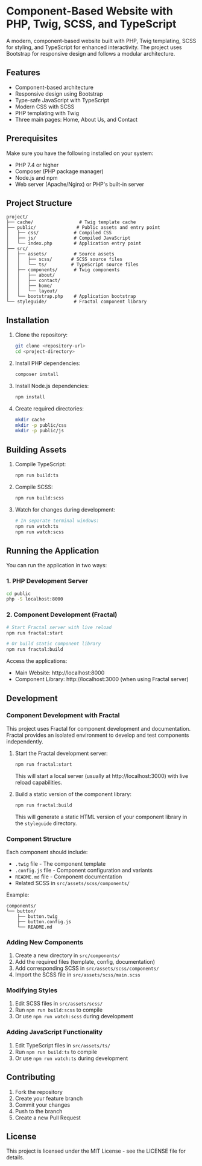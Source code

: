 # Component-Based Website with PHP, Twig, SCSS, and TypeScript

A modern, component-based website built with PHP, Twig templating, SCSS for styling, and TypeScript for enhanced interactivity. The project uses Bootstrap for responsive design and follows a modular architecture.

## Features

- Component-based architecture
- Responsive design using Bootstrap
- Type-safe JavaScript with TypeScript
- Modern CSS with SCSS
- PHP templating with Twig
- Three main pages: Home, About Us, and Contact

## Prerequisites

Make sure you have the following installed on your system:

- PHP 7.4 or higher
- Composer (PHP package manager)
- Node.js and npm
- Web server (Apache/Nginx) or PHP's built-in server

## Project Structure

```
project/
├── cache/                 # Twig template cache
├── public/               # Public assets and entry point
│   ├── css/             # Compiled CSS
│   ├── js/              # Compiled JavaScript
│   └── index.php        # Application entry point
├── src/
│   ├── assets/          # Source assets
│   │   ├── scss/       # SCSS source files
│   │   └── ts/         # TypeScript source files
│   ├── components/      # Twig components
│   │   ├── about/
│   │   ├── contact/
│   │   ├── home/
│   │   └── layout/
│   └── bootstrap.php    # Application bootstrap
└── styleguide/          # Fractal component library
```

## Installation

1. Clone the repository:
   ```bash
   git clone <repository-url>
   cd <project-directory>
   ```

2. Install PHP dependencies:
   ```bash
   composer install
   ```

3. Install Node.js dependencies:
   ```bash
   npm install
   ```

4. Create required directories:
   ```bash
   mkdir cache
   mkdir -p public/css
   mkdir -p public/js
   ```

## Building Assets

1. Compile TypeScript:
   ```bash
   npm run build:ts
   ```

2. Compile SCSS:
   ```bash
   npm run build:scss
   ```

3. Watch for changes during development:
   ```bash
   # In separate terminal windows:
   npm run watch:ts
   npm run watch:scss
   ```

## Running the Application

You can run the application in two ways:

### 1. PHP Development Server
```bash
cd public
php -S localhost:8000
```

### 2. Component Development (Fractal)
```bash
# Start Fractal server with live reload
npm run fractal:start

# Or build static component library
npm run fractal:build
```

Access the applications:
- Main Website: http://localhost:8000
- Component Library: http://localhost:3000 (when using Fractal server)

## Development

### Component Development with Fractal

This project uses Fractal for component development and documentation. Fractal provides an isolated environment to develop and test components independently.

1. Start the Fractal development server:
   ```bash
   npm run fractal:start
   ```
   This will start a local server (usually at http://localhost:3000) with live reload capabilities.

2. Build a static version of the component library:
   ```bash
   npm run fractal:build
   ```
   This will generate a static HTML version of your component library in the `styleguide` directory.

### Component Structure
Each component should include:
- `.twig` file - The component template
- `.config.js` file - Component configuration and variants
- `README.md` file - Component documentation
- Related SCSS in `src/assets/scss/components/`

Example:
```
components/
└── button/
    ├── button.twig
    ├── button.config.js
    └── README.md
```

### Adding New Components

1. Create a new directory in `src/components/`
2. Add the required files (template, config, documentation)
3. Add corresponding SCSS in `src/assets/scss/components/`
4. Import the SCSS file in `src/assets/scss/main.scss`

### Modifying Styles

1. Edit SCSS files in `src/assets/scss/`
2. Run `npm run build:scss` to compile
3. Or use `npm run watch:scss` during development

### Adding JavaScript Functionality

1. Edit TypeScript files in `src/assets/ts/`
2. Run `npm run build:ts` to compile
3. Or use `npm run watch:ts` during development

## Contributing

1. Fork the repository
2. Create your feature branch
3. Commit your changes
4. Push to the branch
5. Create a new Pull Request

## License

This project is licensed under the MIT License - see the LICENSE file for details.
